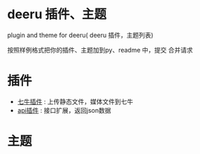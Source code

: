 # deeru 插件、主题
plugin and theme for deeru( deeru 插件，主题列表)

按照样例格式把你的插件、主题加到py、readme 中，提交 合并请求

插件
========

 * [七牛插件](https://github.com/gojuukaze/deeru-qiniu) : 上传静态文件，媒体文件到七牛
 * [api插件](https://github.com/gojuukaze/deeru-api) : 接口扩展，返回json数据



主题
============
